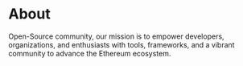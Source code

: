 # About

Open-Source community, our mission is to empower developers, organizations, and enthusiasts with tools, frameworks, and a vibrant community to advance the Ethereum ecosystem.
